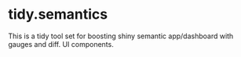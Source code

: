 # tidy.semantics
This is a tidy tool set for boosting shiny semantic app/dashboard with gauges and diff. UI components. 

